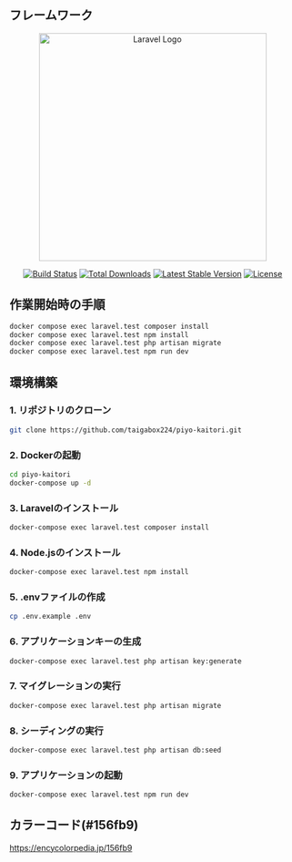 ## フレームワーク

<p align="center"><a href="https://laravel.com" target="_blank"><img src="https://raw.githubusercontent.com/laravel/art/master/logo-lockup/5%20SVG/2%20CMYK/1%20Full%20Color/laravel-logolockup-cmyk-red.svg" width="400" alt="Laravel Logo"></a></p>

<p align="center">
<a href="https://github.com/laravel/framework/actions"><img src="https://github.com/laravel/framework/workflows/tests/badge.svg" alt="Build Status"></a>
<a href="https://packagist.org/packages/laravel/framework"><img src="https://img.shields.io/packagist/dt/laravel/framework" alt="Total Downloads"></a>
<a href="https://packagist.org/packages/laravel/framework"><img src="https://img.shields.io/packagist/v/laravel/framework" alt="Latest Stable Version"></a>
<a href="https://packagist.org/packages/laravel/framework"><img src="https://img.shields.io/packagist/l/laravel/framework" alt="License"></a>
</p>

## 作業開始時の手順
 
```bash
docker compose exec laravel.test composer install
docker compose exec laravel.test npm install
docker compose exec laravel.test php artisan migrate
docker compose exec laravel.test npm run dev
```


## 環境構築

### 1. リポジトリのクローン

```bash
git clone https://github.com/taigabox224/piyo-kaitori.git
```

### 2. Dockerの起動

```bash
cd piyo-kaitori
docker-compose up -d
```

### 3. Laravelのインストール

```bash
docker-compose exec laravel.test composer install
```

### 4. Node.jsのインストール

```bash
docker-compose exec laravel.test npm install
```

### 5. .envファイルの作成

```bash
cp .env.example .env

```

### 6. アプリケーションキーの生成

```bash
docker-compose exec laravel.test php artisan key:generate
```

### 7. マイグレーションの実行

```bash
docker-compose exec laravel.test php artisan migrate
```

### 8. シーディングの実行

```bash
docker-compose exec laravel.test php artisan db:seed
```

### 9. アプリケーションの起動

```bash
docker-compose exec laravel.test npm run dev
```

## カラーコード(#156fb9)
https://encycolorpedia.jp/156fb9
